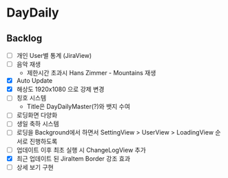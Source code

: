 # DayDaily
## Backlog
- [ ] 개인 User별 통계 (JiraView)
- [ ] 음악 재생
  - 제한시간 초과시 Hans Zimmer - Mountains 재생
- [x] Auto Update
- [x] 해상도 1920x1080 으로 강제 변경
- [ ] 칭호 시스템
  - Title은 DayDailyMaster(?)와 뱃지 수여
- [ ] 로딩화면 다양화
- [ ] 생일 축하 시스템
- [ ] 로딩을 Background에서 하면서 SettingView > UserView > LoadingView 순서로 진행하도록
- [ ] 업데이트 이후 최초 실행 시 ChangeLogView 추가
- [x] 최근 업데이트 된 JiraItem Border 강조 효과
- [ ] 상세 보기 구현
